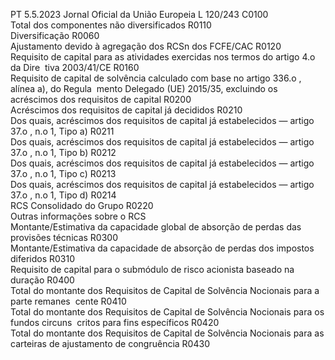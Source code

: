 PT  5.5.2023 Jornal Oficial da União Europeia L 120/243
 C0100  
Total dos componentes não diversificados  R0110  
Diversificação  R0060  
Ajustamento devido à agregação dos RCSn dos FCFE/CAC  R0120  
Requisito de capital para as atividades exercidas nos termos do artigo 4.o da Dire ­
tiva 2003/41/CE  R0160  
Requisito de capital de solvência calculado com base no artigo 336.o , alínea a), do Regula ­
mento Delegado (UE) 2015/35, excluindo os acréscimos dos requisitos de capital  R0200  
Acréscimos dos requisitos de capital já decididos  R0210  
Dos quais, acréscimos dos requisitos de capital já estabelecidos — artigo 37.o , n.o 1, Tipo a)  R0211  
Dos quais, acréscimos dos requisitos de capital já estabelecidos — artigo 37.o , n.o 1, Tipo b)  R0212  
Dos quais, acréscimos dos requisitos de capital já estabelecidos — artigo 37.o , n.o 1, Tipo c)  R0213  
Dos quais, acréscimos dos requisitos de capital já estabelecidos — artigo 37.o , n.o 1, Tipo d)  R0214  
RCS Consolidado do Grupo  R0220  
Outras informações sobre o RCS  
Montante/Estimativa da capacidade global de absorção de perdas das provisões técnicas  R0300  
Montante/Estimativa da capacidade de absorção de perdas dos impostos diferidos  R0310  
Requisito de capital para o submódulo de risco acionista baseado na duração  R0400  
Total do montante dos Requisitos de Capital de Solvência Nocionais para a parte remanes ­
cente  R0410  
Total do montante dos Requisitos de Capital de Solvência Nocionais para os fundos circuns ­
critos para fins específicos  R0420  
Total do montante dos Requisitos de Capital de Solvência Nocionais para as carteiras de 
ajustamento de congruência  R0430